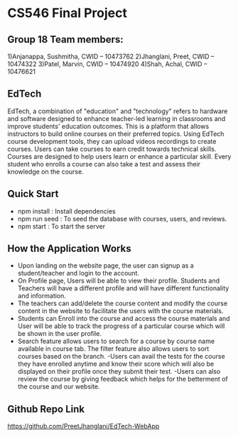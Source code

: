 # CS546 Final Project
## Group 18 Team members:
1)Anjanappa, Sushmitha, CWID – 10473762
2)Jhanglani, Preet, CWID – 10474322
3)Patel, Marvin, CWID – 10474920
4)Shah, Achal, CWID – 10476621


## EdTech
EdTech, a combination of "education" and "technology" refers to hardware and software designed to enhance teacher-led learning in classrooms and improve students' education outcomes. This is a platform that allows instructors to build online courses on their preferred topics. Using EdTech course development tools, they can upload videos recordings to create courses. Users can take courses to earn credit towards technical skills. Courses are designed to help users learn or enhance a particular skill. Every student who enrolls a course can also take a test and assess their knowledge on the course.

## Quick Start
- npm install : Install dependencies
- npm run seed : To seed the database with courses, users, and reviews.
- npm start : To start the server

## How the  Application Works
- Upon landing on the website page, the user can signup as a student/teacher and login to the account.
- On Profile page, Users will be able to view their profile. Students and Teachers will have a different profile
and will have different functionality and information.
- The teachers can add/delete the course content and modify the course content in the website to facilitate the users with the course materials.
- Students can Enroll into the course and access the course materials and User will be able to track the progress of a particular course which will be shown in the user profile.
- Search feature allows users to search for a course by course name available in course tab. The filter feature also allows users to sort courses based on the branch. 
-Users can avail the tests for the course they have enrolled anytime and know their score which will also be displayed on their profile once they submit their test.
-Users can also review the course by giving feedback which helps for the betterment of the course and our website.

## Github Repo Link
  https://github.com/PreetJhanglani/EdTech-WebApp

